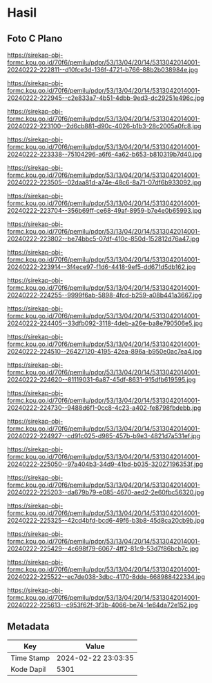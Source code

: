 # Hasil

## Foto C Plano

https://sirekap-obj-formc.kpu.go.id/70f6/pemilu/pdpr/53/13/04/20/14/5313042014001-20240222-222811--d10fce3d-136f-4721-b766-88b2b038984e.jpg

https://sirekap-obj-formc.kpu.go.id/70f6/pemilu/pdpr/53/13/04/20/14/5313042014001-20240222-222945--c2e833a7-4b51-4dbb-9ed3-dc29251e496c.jpg

https://sirekap-obj-formc.kpu.go.id/70f6/pemilu/pdpr/53/13/04/20/14/5313042014001-20240222-223100--2d6cb881-d90c-4026-b1b3-28c2005a0fc8.jpg

https://sirekap-obj-formc.kpu.go.id/70f6/pemilu/pdpr/53/13/04/20/14/5313042014001-20240222-223338--75104296-a6f6-4a62-b653-b810319b7d40.jpg

https://sirekap-obj-formc.kpu.go.id/70f6/pemilu/pdpr/53/13/04/20/14/5313042014001-20240222-223505--02daa81d-a74e-48c6-8a71-07df6b933092.jpg

https://sirekap-obj-formc.kpu.go.id/70f6/pemilu/pdpr/53/13/04/20/14/5313042014001-20240222-223704--356b69ff-ce68-49af-8959-b7e4e0b65993.jpg

https://sirekap-obj-formc.kpu.go.id/70f6/pemilu/pdpr/53/13/04/20/14/5313042014001-20240222-223802--be74bbc5-07df-410c-850d-152812d76a47.jpg

https://sirekap-obj-formc.kpu.go.id/70f6/pemilu/pdpr/53/13/04/20/14/5313042014001-20240222-223914--3f4ece97-f1d6-4418-9ef5-dd671d5db162.jpg

https://sirekap-obj-formc.kpu.go.id/70f6/pemilu/pdpr/53/13/04/20/14/5313042014001-20240222-224255--9999f6ab-5898-4fcd-b259-a08b441a3667.jpg

https://sirekap-obj-formc.kpu.go.id/70f6/pemilu/pdpr/53/13/04/20/14/5313042014001-20240222-224405--33dfb092-3118-4deb-a26e-ba8e790506e5.jpg

https://sirekap-obj-formc.kpu.go.id/70f6/pemilu/pdpr/53/13/04/20/14/5313042014001-20240222-224510--26427120-4195-42ea-896a-b950e0ac7ea4.jpg

https://sirekap-obj-formc.kpu.go.id/70f6/pemilu/pdpr/53/13/04/20/14/5313042014001-20240222-224620--81119031-6a87-45df-8631-915dfb619595.jpg

https://sirekap-obj-formc.kpu.go.id/70f6/pemilu/pdpr/53/13/04/20/14/5313042014001-20240222-224730--9488d6f1-0cc8-4c23-a402-fe8798fbdebb.jpg

https://sirekap-obj-formc.kpu.go.id/70f6/pemilu/pdpr/53/13/04/20/14/5313042014001-20240222-224927--cd91c025-d985-457b-b9e3-4821d7a531ef.jpg

https://sirekap-obj-formc.kpu.go.id/70f6/pemilu/pdpr/53/13/04/20/14/5313042014001-20240222-225050--97a404b3-34d9-41bd-b035-32027196353f.jpg

https://sirekap-obj-formc.kpu.go.id/70f6/pemilu/pdpr/53/13/04/20/14/5313042014001-20240222-225203--da679b79-e085-4670-aed2-2e60fbc56320.jpg

https://sirekap-obj-formc.kpu.go.id/70f6/pemilu/pdpr/53/13/04/20/14/5313042014001-20240222-225325--42cd4bfd-bcd6-49f6-b3b8-45d8ca20cb9b.jpg

https://sirekap-obj-formc.kpu.go.id/70f6/pemilu/pdpr/53/13/04/20/14/5313042014001-20240222-225429--4c698f79-6067-4ff2-81c9-53d7f86bcb7c.jpg

https://sirekap-obj-formc.kpu.go.id/70f6/pemilu/pdpr/53/13/04/20/14/5313042014001-20240222-225522--ec7de038-3dbc-4170-8dde-668988422334.jpg

https://sirekap-obj-formc.kpu.go.id/70f6/pemilu/pdpr/53/13/04/20/14/5313042014001-20240222-225613--c953f62f-3f3b-4066-be74-1e64da72e152.jpg


## Metadata

| Key        | Value               |
| ---------- | ------------------- |
| Time Stamp | 2024-02-22 23:03:35 |
| Kode Dapil | 5301                |




